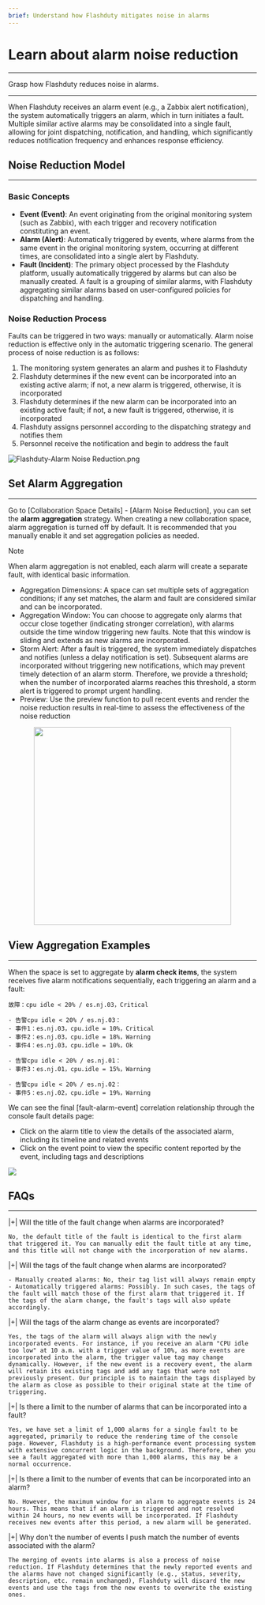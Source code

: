 ```yaml
---
brief: Understand how Flashduty mitigates noise in alarms
---
```


# Learn about alarm noise reduction

---

Grasp how Flashduty reduces noise in alarms.

---

When Flashduty receives an alarm event (e.g., a Zabbix alert notification), the system automatically triggers an alarm, which in turn initiates a fault. Multiple similar active alarms may be consolidated into a single fault, allowing for joint dispatching, notification, and handling, which significantly reduces notification frequency and enhances response efficiency.

## Noise Reduction Model
---

### Basic Concepts

- **Event (Event)**: An event originating from the original monitoring system (such as Zabbix), with each trigger and recovery notification constituting an event.
- **Alarm (Alert)**: Automatically triggered by events, where alarms from the same event in the original monitoring system, occurring at different times, are consolidated into a single alert by Flashduty.
- **Fault (Incident)**: The primary object processed by the Flashduty platform, usually automatically triggered by alarms but can also be manually created. A fault is a grouping of similar alarms, with Flashduty aggregating similar alarms based on user-configured policies for dispatching and handling.

### Noise Reduction Process

Faults can be triggered in two ways: manually or automatically. Alarm noise reduction is effective only in the automatic triggering scenario. The general process of noise reduction is as follows:

1. The monitoring system generates an alarm and pushes it to Flashduty
2. Flashduty determines if the new event can be incorporated into an existing active alarm; if not, a new alarm is triggered, otherwise, it is incorporated
3. Flashduty determines if the new alarm can be incorporated into an existing active fault; if not, a new fault is triggered, otherwise, it is incorporated
4. Flashduty assigns personnel according to the dispatching strategy and notifies them
5. Personnel receive the notification and begin to address the fault

![Flashduty-Alarm Noise Reduction.png](https://fcdoc.github.io/img/162SjbaT8JsHNjwpD1lTkMqYHD9AafLsUB1CvUKGVV0.avif)

## Set Alarm Aggregation
---

Go to [Collaboration Space Details] - [Alarm Noise Reduction], you can set the **alarm aggregation** strategy. When creating a new collaboration space, alarm aggregation is turned off by default. It is recommended that you manually enable it and set aggregation policies as needed.

> [!NOTE]
> When alarm aggregation is not enabled, each alarm will create a separate fault, with identical basic information.

- Aggregation Dimensions: A space can set multiple sets of aggregation conditions; if any set matches, the alarm and fault are considered similar and can be incorporated.
- Aggregation Window: You can choose to aggregate only alarms that occur close together (indicating stronger correlation), with alarms outside the time window triggering new faults. Note that this window is sliding and extends as new alarms are incorporated.
- Storm Alert: After a fault is triggered, the system immediately dispatches and notifies (unless a delay notification is set). Subsequent alarms are incorporated without triggering new notifications, which may prevent timely detection of an alarm storm. Therefore, we provide a threshold; when the number of incorporated alarms reaches this threshold, a storm alert is triggered to prompt urgent handling.
- Preview: Use the preview function to pull recent events and render the noise reduction results in real-time to assess the effectiveness of the noise reduction

<img src="https://fcdoc.github.io/img/V7G1hZj1IPX10Fsa_ekHR77oKs8POHsib5y2zg-Yjdw.avif" style="display: block; margin: 0 auto;" height="400">

## View Aggregation Examples
---

When the space is set to aggregate by **alarm check items**, the system receives five alarm notifications sequentially, each triggering an alarm and a fault:

```
故障：cpu idle < 20% / es.nj.03，Critical

- 告警cpu idle < 20% / es.nj.03：
- 事件1：es.nj.03，cpu.idle = 10%，Critical
- 事件2：es.nj.03，cpu.idle = 18%，Warning
- 事件4：es.nj.03，cpu.idle = 10%，Ok

- 告警cpu idle < 20% / es.nj.01：
- 事件3：es.nj.01，cpu.idle = 15%，Warning

- 告警cpu idle < 20% / es.nj.02：
- 事件5：es.nj.02，cpu.idle = 19%，Warning
```

We can see the final [fault-alarm-event] correlation relationship through the console fault details page:
- Click on the alarm title to view the details of the associated alarm, including its timeline and related events
- Click on the event point to view the specific content reported by the event, including tags and descriptions

![](https://fcdoc.github.io/img/jAkbujzJKD3war7mV4EyzsYvd-TZB1BX_wJ1PUGZKTM.avif)

## FAQs
---

|+| Will the title of the fault change when alarms are incorporated?

    No, the default title of the fault is identical to the first alarm that triggered it. You can manually edit the fault title at any time, and this title will not change with the incorporation of new alarms.

|+| Will the tags of the fault change when alarms are incorporated?

    - Manually created alarms: No, their tag list will always remain empty
    - Automatically triggered alarms: Possibly. In such cases, the tags of the fault will match those of the first alarm that triggered it. If the tags of the alarm change, the fault's tags will also update accordingly.

|+| Will the tags of the alarm change as events are incorporated?

    Yes, the tags of the alarm will always align with the newly incorporated events. For instance, if you receive an alarm "CPU idle too low" at 10 a.m. with a trigger value of 10%, as more events are incorporated into the alarm, the trigger value tag may change dynamically. However, if the new event is a recovery event, the alarm will retain its existing tags and add any tags that were not previously present. Our principle is to maintain the tags displayed by the alarm as close as possible to their original state at the time of triggering.

|+| Is there a limit to the number of alarms that can be incorporated into a fault?

    Yes, we have set a limit of 1,000 alarms for a single fault to be aggregated, primarily to reduce the rendering time of the console page. However, Flashduty is a high-performance event processing system with extensive concurrent logic in the background. Therefore, when you see a fault aggregated with more than 1,000 alarms, this may be a normal occurrence.

|+| Is there a limit to the number of events that can be incorporated into an alarm?

    No. However, the maximum window for an alarm to aggregate events is 24 hours. This means that if an alarm is triggered and not resolved within 24 hours, no new events will be incorporated. If Flashduty receives new events after this period, a new alarm will be generated.

|+| Why don't the number of events I push match the number of events associated with the alarm?

    The merging of events into alarms is also a process of noise reduction. If Flashduty determines that the newly reported events and the alarms have not changed significantly (e.g., status, severity, description, etc. remain unchanged), Flashduty will discard the new events and use the tags from the new events to overwrite the existing ones.